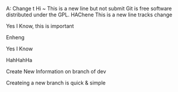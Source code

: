 A:
Change t
Hi ~ This is a new line but not submit
Git is free software distributed under the GPL.
HAChene
This is a new line tracks change

Yes I Know, this is important

Enheng

Yes I Know

HahHahHa


Create New Information on branch of dev

Createing a new branch is quick & simple
